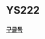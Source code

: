 # YS222

### [구글독](https://docs.google.com/document/d/1UaAer-6EvfezPZdf4x9xW60MNrPXTykJ8ZOOpcgxCZQ/edit#)
